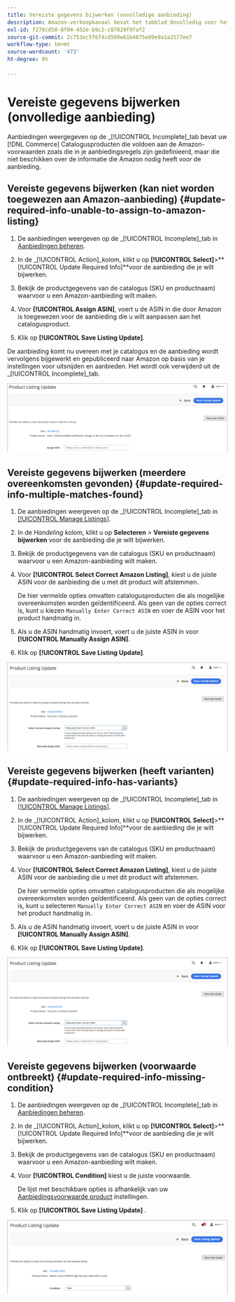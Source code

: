 ```yaml
---
title: Vereiste gegevens bijwerken (onvolledige aanbieding)
description: Amazon-verkoopkanaal bevat het tabblad Onvolledig voor het controleren van producten in de handelscatalogus waarvoor Amazon vereiste informatie ontbreekt.
exl-id: f278cd50-8f04-452e-b9c2-c87820f9faf2
source-git-commit: 2c753ec5f6f4cd509e61b4875e09e9a1a2577ee7
workflow-type: tm+mt
source-wordcount: '473'
ht-degree: 0%

---
```


# Vereiste gegevens bijwerken (onvolledige aanbieding)

Aanbiedingen weergegeven op de _[!UICONTROL Incomplete]_tab bevat uw [!DNL Commerce] Catalogusproducten die voldoen aan de Amazon-voorwaarden zoals die in je aanbiedingsregels zijn gedefinieerd, maar die niet beschikken over de informatie die Amazon nodig heeft voor de aanbieding.

## Vereiste gegevens bijwerken (kan niet worden toegewezen aan Amazon-aanbieding) {#update-required-info-unable-to-assign-to-amazon-listing}

1. De aanbiedingen weergeven op de _[!UICONTROL Incomplete]_tab in [Aanbiedingen beheren](./managing-product-listings.md).

1. In de _[!UICONTROL Action]_kolom, klikt u op **[!UICONTROL Select]**>**[!UICONTROL Update Required Info]**voor de aanbieding die je wilt bijwerken.

1. Bekijk de productgegevens van de catalogus (SKU en productnaam) waarvoor u een Amazon-aanbieding wilt maken.

1. Voor **[!UICONTROL Assign ASIN]**, voert u de ASIN in die door Amazon is toegewezen voor de aanbieding die u wilt aanpassen aan het catalogusproduct.

1. Klik op **[!UICONTROL Save Listing Update]**.

De aanbieding komt nu overeen met je catalogus en de aanbieding wordt vervolgens bijgewerkt en gepubliceerd naar Amazon op basis van je instellingen voor uitsnijden en aanbieden. Het wordt ook verwijderd uit de _[!UICONTROL Incomplete]_tab.

![ASIN handmatig toewijzen voor geen overeenkomend item](assets/amazon-listing-update-assign-asin.png)

## Vereiste gegevens bijwerken (meerdere overeenkomsten gevonden) {#update-required-info-multiple-matches-found}

1. De aanbiedingen weergeven op de _[!UICONTROL Incomplete]_tab in [[!UICONTROL Manage Listings]](./managing-product-listings.md).

1. In de _Handeling_ kolom, klikt u op **Selecteren** > **Vereiste gegevens bijwerken** voor de aanbieding die je wilt bijwerken.

1. Bekijk de productgegevens van de catalogus (SKU en productnaam) waarvoor u een Amazon-aanbieding wilt maken.

1. Voor **[!UICONTROL Select Correct Amazon Listing]**, kiest u de juiste ASIN voor de aanbieding die u met dit product wilt afstemmen.

   De hier vermelde opties omvatten catalogusproducten die als mogelijke overeenkomsten worden geïdentificeerd. Als geen van de opties correct is, kunt u kiezen `Manually Enter Correct ASIN` en voer de ASIN voor het product handmatig in.

1. Als u de ASIN handmatig invoert, voert u de juiste ASIN in voor **[!UICONTROL Manually Assign ASIN]**.

1. Klik op **[!UICONTROL Save Listing Update]**.

![Handmatig ASIN selecteren uit meerdere mogelijke overeenkomsten](assets/amazon-listing-update-multiple-matches.png)

## Vereiste gegevens bijwerken (heeft varianten) {#update-required-info-has-variants}

1. De aanbiedingen weergeven op de _[!UICONTROL Incomplete]_tab in [[!UICONTROL Manage Listings]](./managing-product-listings.md).

1. In de _[!UICONTROL Action]_kolom, klikt u op **[!UICONTROL Select]**>**[!UICONTROL Update Required Info]**voor de aanbieding die je wilt bijwerken.

1. Bekijk de productgegevens van de catalogus (SKU en productnaam) waarvoor u een Amazon-aanbieding wilt maken.

1. Voor **[!UICONTROL Select Correct Amazon Listing]**, kiest u de juiste ASIN voor de aanbieding die u met dit product wilt afstemmen.

   De hier vermelde opties omvatten catalogusproducten die als mogelijke overeenkomsten worden geïdentificeerd. Als geen van de opties correct is, kunt u selecteren `Manually Enter Correct ASIN` en voer de ASIN voor het product handmatig in.

1. Als u de ASIN handmatig invoert, voert u de juiste ASIN in voor **[!UICONTROL Manually Assign ASIN]**.

1. Klik op **[!UICONTROL Save Listing Update]**.

![Handmatig ASIN selecteren uit mogelijke overeenkomende varianten](assets/amazon-listing-update-multiple-matches.png)

## Vereiste gegevens bijwerken (voorwaarde ontbreekt) {#update-required-info-missing-condition}

1. De aanbiedingen weergeven op de _[!UICONTROL Incomplete]_tab in [Aanbiedingen beheren](./managing-product-listings.md).

1. In de _[!UICONTROL Action]_kolom, klikt u op **[!UICONTROL Select]**>**[!UICONTROL Update Required Info]**voor de aanbieding die je wilt bijwerken.

1. Bekijk de productgegevens van de catalogus (SKU en productnaam) waarvoor u een Amazon-aanbieding wilt maken.

1. Voor **[!UICONTROL Condition]** kiest u de juiste voorwaarde.

   De lijst met beschikbare opties is afhankelijk van uw [Aanbiedingsvoorwaarde product](./product-listing-condition.md) instellingen.

1. Klik op **[!UICONTROL Save Listing Update]** .

![Ontbrekende voorwaarde handmatig bijwerken](assets/amazon-update-listing-missing-condition.png)
